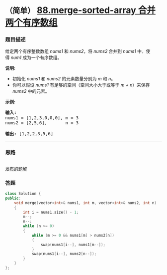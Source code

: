 # `（简单）` [88.merge-sorted-array 合并两个有序数组](https://leetcode-cn.com/problems/merge-sorted-array/)

### 题目描述
<p>给定两个有序整数数组&nbsp;<em>nums1 </em>和 <em>nums2</em>，将 <em>nums2 </em>合并到&nbsp;<em>nums1&nbsp;</em>中<em>，</em>使得&nbsp;<em>num1 </em>成为一个有序数组。</p>

<p><strong>说明:</strong></p>

<ul>
	<li>初始化&nbsp;<em>nums1</em> 和 <em>nums2</em> 的元素数量分别为&nbsp;<em>m</em> 和 <em>n</em>。</li>
	<li>你可以假设&nbsp;<em>nums1&nbsp;</em>有足够的空间（空间大小大于或等于&nbsp;<em>m + n</em>）来保存 <em>nums2</em> 中的元素。</li>
</ul>

<p><strong>示例:</strong></p>

<pre><strong>输入:</strong>
nums1 = [1,2,3,0,0,0], m = 3
nums2 = [2,5,6],       n = 3

<strong>输出:</strong>&nbsp;[1,2,2,3,5,6]</pre>


---
### 思路
```
```

[发布的题解](https://leetcode-cn.com/problems/merge-sorted-array/solution/88-by-ikaruga/)

### 答题
``` C++
class Solution {
public:
    void merge(vector<int>& nums1, int m, vector<int>& nums2, int n) 
    {
        int i = nums1.size() - 1;
        m--;
        n--;
        while (n >= 0)
        {
            while (m >= 0 && nums1[m] > nums2[n])
            {
                swap(nums1[i--], nums1[m--]);
            }
            swap(nums1[i--], nums2[n--]);
        }
    }
};
```




